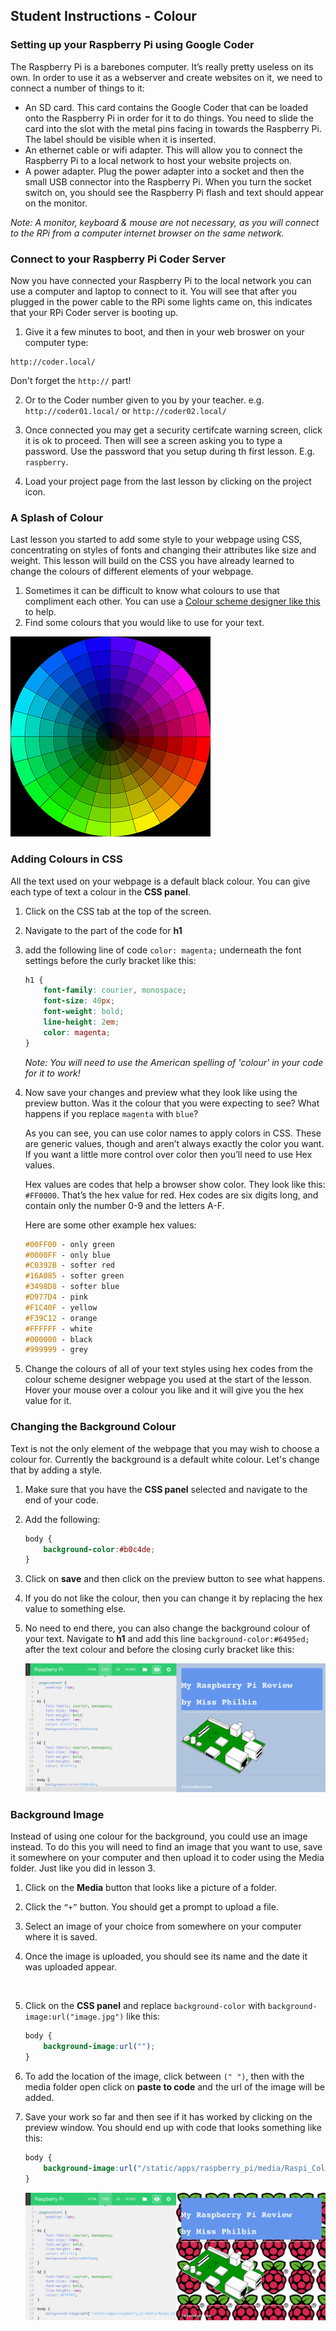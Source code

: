 ## Student Instructions - Colour

### Setting up your Raspberry Pi using Google Coder

The Raspberry Pi is a barebones computer. It’s really pretty useless on its own. In order to use it as a webserver and create websites on it, we need to connect a number of things to it:

- An SD card. This card contains the Google Coder that can be loaded onto the Raspberry Pi in order for it to do things. You need to slide the card into the slot with the metal pins facing in towards the Raspberry Pi. The label should be visible when it is inserted.
- An ethernet cable or wifi adapter. This will allow you to connect the Raspberry Pi to a local network to host your website projects on.
- A power adapter. Plug the power adapter into a socket and then the small USB connector into the Raspberry Pi. When you turn the socket switch on, you should see the Raspberry Pi flash and text should appear on the monitor.

*Note: A monitor, keyboard & mouse are not necessary, as you will connect to the RPi from a computer internet browser on the same network.*

### Connect to your Raspberry Pi Coder Server

Now you have connected your Raspberry Pi to the local network you can use a computer and laptop to connect to it. You will see that after you plugged in the power cable to the RPi some lights came on, this indicates that your RPi Coder server is booting up. 

1. Give it a few minutes to boot, and then in your web broswer on your computer type:

  ```
  http://coder.local/
  ```
  Don't forget the `http://` part!

2. Or to the Coder number given to you by your teacher. e.g. `http://coder01.local/` or `http://coder02.local/` 

3. Once connected you may get a security certifcate warning screen, click it is ok to proceed.  Then will see a screen asking you to type a password. Use the password that you setup during th first lesson. E.g. `raspberry`.

4. Load your project page from the last lesson by clicking on the project icon.

### A Splash of Colour

Last lesson you started to add some style to your webpage using CSS, concentrating on styles of fonts and changing their attributes like size and weight. This lesson will build on the CSS you have already learned to change the colours of different elements of your webpage.

1. Sometimes it can be difficult to know what colours to use that compliment each other. You can use a [Colour scheme designer like this](http://colorschemedesigner.com/) to help. 
2. Find some colours that you would like to use for your text.

![](colour.jpg)

### Adding Colours in CSS

All the text used on your webpage is a default black colour. You can give each type of text a colour in the **CSS panel**. 

1. Click on the CSS tab at the top of the screen.
2. Navigate to the part of the code for **h1**
3. add the following line of code `color: magenta;` underneath the font settings before the curly bracket like this:

	```css
	h1 {
    	font-family: courier, monospace;
    	font-size: 40px;
   		font-weight: bold;
    	line-height: 2em;
    	color: magenta;
	}
	```
	*Note: You will need to use the American spelling of 'colour' in your code for it to work!*

4. Now save your changes and preview what they look like using the preview button. Was it the colour that you were expecting to see? What happens if you replace `magenta` with `blue`? 

	As you can see, you can use color names to apply colors in CSS. These are generic values, though and aren’t always exactly the color you want. If you want a little more control over color then you’ll need to use Hex values.

	Hex values are codes that help a browser show color. They look like this: `#FF0000`. That’s the hex value for red. Hex codes are six digits long, and contain only the number 0-9 and the letters A-F.

	Here are some other example hex values:
	
	```css
	#00FF00 - only green
	#0000FF - only blue
	#C0392B - softer red
	#16A085 - softer green
	#3498D8 - softer blue
	#D977D4 - pink
	#F1C40F - yellow
	#F39C12 - orange
	#FFFFFF - white
	#000000 - black
	#999999 - grey
	```

5. Change the colours of all of your text styles using hex codes from the colour scheme designer webpage you used at the start of the lesson. Hover your mouse over a colour you like and it will give you the hex value for it.

### Changing the Background Colour

Text is not the only element of the webpage that you may wish to choose a colour for. Currently the background is a default white colour. Let's change that by adding a style.

1. Make sure that you have the **CSS panel** selected and navigate to the end of your code.
2. Add the following:

	```css
	body {
    	background-color:#b0c4de;
	}
	```

3. Click on **save** and then click on the preview button to see what happens. 
4. If you do not like the colour, then you can change it by replacing the hex value to something else. 
5. No need to end there, you can also change the background colour of your text. Navigate to **h1** and add this line `background-color:#6495ed;` after the text colour and before the closing curly bracket like this:

	![](background-colour.png)

### Background Image

Instead of using one colour for the background, you could use an image instead. To do this you will need to find an image that you want to use, save it somewhere on your computer and then upload it to coder using the Media folder. Just like you did in lesson 3.

1. Click on the **Media** button that looks like a picture of a folder.
2. Click the `“+”` button. You should get a prompt to upload a file. 
3. Select an image of your choice from somewhere on your computer where it is saved.
4. Once the image is uploaded, you should see its name and the date it was uploaded appear. 

	![]()

5. Click on the **CSS panel** and replace `background-color` with `background-image:url("image.jpg")` like this:

	```css
	body {
    	background-image:url("");
	}
	```		

6. 	To add the location of the image, click between `(" ")`, then with the media folder open click on **paste to code** and the url of the image will be added. 

7. Save your work so far and then see if it has worked by clicking on the preview window. You should end up with code that looks something like this:

	```css
	body {
    	background-image:url("/static/apps/raspberry_pi/media/Raspi_Colour_R.png");
	}
	```
	
	![](background-image.png)	